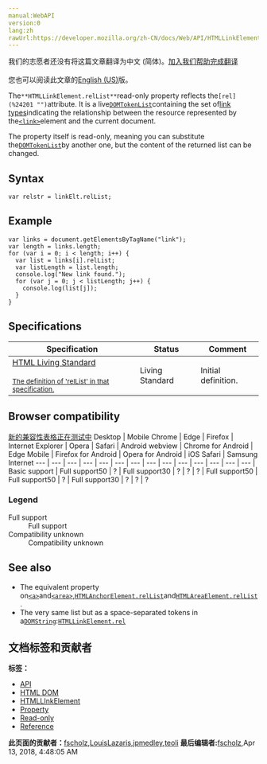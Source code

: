 ```yaml
---
manual:WebAPI
version:0
lang:zh
rawUrl:https://developer.mozilla.org/zh-CN/docs/Web/API/HTMLLinkElement/relList
---
```




<bdi>我们的志愿者还没有将这篇文章翻译为<bdi>中文 (简体)</bdi>。[加入我们帮助完成翻译](%24199 "")<br></br>您也可以阅读此文章的[English (US)](%24200 "")版。</bdi>






The`**HTMLLinkElement.relList**`read-only property reflects the`[rel](%24201 "")`attribute. It is a live[`DOMTokenList`](%13056 "The DOMTokenList interface represents a set of space-separated tokens. Such a set is returned by Element.classList, HTMLLinkElement.relList, HTMLAnchorElement.relList, HTMLAreaElement.relList, HTMLIframeElement.sandbox, or HTMLOutputElement.htmlFor. It is indexed beginning with 0 as with JavaScript Array objects. DOMTokenList is always case-sensitive.")containing the set of[link types](%24202 "")indicating the relationship between the resource represented by the[`<link>`](%24203 "The HTML <link> element specifies relationships between the current document and an external resource. Possible uses for this element include defining a relational framework for navigation. This element is most used to link to style sheets.")element and the current document.



The property itself is read-only, meaning you can substitute the[`DOMTokenList`](%13056 "The DOMTokenList interface represents a set of space-separated tokens. Such a set is returned by Element.classList, HTMLLinkElement.relList, HTMLAnchorElement.relList, HTMLAreaElement.relList, HTMLIframeElement.sandbox, or HTMLOutputElement.htmlFor. It is indexed beginning with 0 as with JavaScript Array objects. DOMTokenList is always case-sensitive.")by another one, but the content of the returned list can be changed.


## Syntax<a name="Syntax"></a>

```
var relstr = linkElt.relList;

```

## Example<a name="Specifications"></a>

```
var links = document.getElementsByTagName("link");
var length = links.length;
for (var i = 0; i < length; i++) {
  var list = links[i].relList;
  var listLength = list.length;
  console.log("New link found.");
  for (var j = 0; j < listLength; j++) {
    console.log(list[j]);
  }
}
```

## Specifications<a name="Specifications"></a>
Specification | Status | Comment 
 ---  |  ---  |  ---  | 
[HTML Living Standard<br></br><small>The definition of &#39;relList&#39; in that specification.</small>](%24204 "") | Living Standard | Initial definition. 


## Browser compatibility<a name="Browser_compatibility"></a>
[新的兼容性表格正在测试中<i></i>](%3360 "")
<abbr>Desktop<i></i></abbr> | <abbr>Mobile<i></i></abbr> 
<abbr>Chrome<i></i></abbr> | <abbr>Edge<i></i></abbr> | <abbr>Firefox<i></i></abbr> | <abbr>Internet Explorer<i></i></abbr> | <abbr>Opera<i></i></abbr> | <abbr>Safari<i></i></abbr> | <abbr>Android webview<i></i></abbr> | <abbr>Chrome for Android<i></i></abbr> | <abbr>Edge Mobile<i></i></abbr> | <abbr>Firefox for Android<i></i></abbr> | <abbr>Opera for Android<i></i></abbr> | <abbr>iOS Safari<i></i></abbr> | <abbr>Samsung Internet<i></i></abbr> 
 ---  |  ---  |  ---  |  ---  |  ---  |  ---  |  ---  |  ---  |  ---  |  ---  |  ---  |  ---  |  ---  |  ---  | 
Basic support | <abbr>Full support</abbr>50 | <abbr>?</abbr> | <abbr>Full support</abbr>30 | <abbr>?</abbr> | <abbr>?</abbr> | <abbr>?</abbr> | <abbr>Full support</abbr>50 | <abbr>Full support</abbr>50 | <abbr>?</abbr> | <abbr>Full support</abbr>30 | <abbr>?</abbr> | <abbr>?</abbr> | <abbr>?</abbr> 


### Legend<a name="Legend"></a>
<dl><dt id=''><abbr>Full support</abbr></dt><dd>Full support</dd><dt id=''><abbr>Compatibility unknown</abbr></dt><dd>Compatibility unknown</dd></dl>


## See also<a name="See_also"></a>

* The equivalent property on[`<a>`](%24205 "The HTML <a> element (or anchor element) creates a hyperlink to other web pages, files, locations within the same page, email addresses, or any other URL.")and[`<area>`](%12822 "The HTML <area> element defines a hot-spot region on an image, and optionally associates it with a hypertext link. This element is used only within a <map> element."),[`HTMLAnchorElement.relList`](%24206 "The HTMLAnchorElement.relList read-only property reflects the rel attribute. It is a live DOMTokenList containing the set of link types indicating the relationship between the resource represented by the <a> element and the current document.")and[`HTMLAreaElement.relList`](%24207 "The HTMLAreaElement.relList read-only property reflects the rel attribute. It is a live DOMTokenList containing the set of link types indicating the relationship between the resource represented by the <area> element and the current document.").
* The very same list but as a space-separated tokens in a[`DOMString`](%3945 "DOMString is a UTF-16 String. As JavaScript already uses such strings, DOMString is mapped directly to a String."):[`HTMLLinkElement.rel`](%24208 "The HTMLLinkElement.rel property reflects the rel attribute. It is a DOMString containing a space-separated list of link types indicating the relationship between the resource represented by the <link> element and the current document.")



## 文档标签和贡献者
**标签：**
* [API](%50 "")
* [HTML DOM](%6889 "")
* [HTMLLInkElement](%12816 "")
* [Property](%14490 "")
* [Read-only](%23513 "")
* [Reference](%3381 "")

**此页面的贡献者：**[fscholz](%60 ""),[LouisLazaris](%24209 ""),[jpmedley](%3413 ""),[teoli](%160 "")
**最后编辑者:**[fscholz](%60 ""),<time>Apr 13, 2018, 4:48:05 AM</time>


